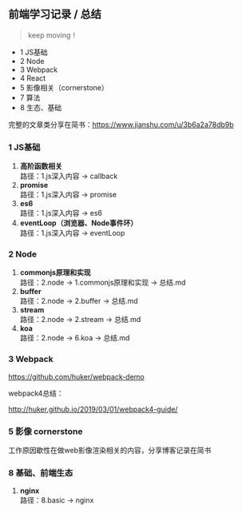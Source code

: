 ## 前端学习记录 / 总结

> keep moving！

- 1 JS基础
- 2 Node
- 3 Webpack
- 4 React
- 5 影像相关（cornerstone）
- 7 算法
- 8 生态、基础

完整的文章类分享在简书：https://www.jianshu.com/u/3b6a2a78db9b

### 1 JS基础

1. **高阶函数相关**  
   路径：1.js深入内容 -> callback
2. **promise**  
   路径：1.js深入内容 -> promise
3. **es6**  
   路径：1.js深入内容 -> es6
4. **eventLoop（浏览器、Node事件环）**  
   路径：1.js深入内容 -> eventLoop

### 2 Node

1. **commonjs原理和实现**   
   路径：2.node -> 1.commonjs原理和实现 -> 总结.md
2. **buffer**   
   路径：2.node -> 2.buffer -> 总结.md
3. **stream**  
   路径：2.node -> 2.stream -> 总结.md
4. **koa**  
   路径：2.node -> 6.koa -> 总结.md

### 3 Webpack

https://github.com/huker/webpack-demo

webpack4总结：

http://huker.github.io/2019/03/01/webpack4-guide/

### 5 影像 cornerstone

工作原因歇性在做web影像渲染相关的内容，分享博客记录在简书

### 8 基础、前端生态

1. **nginx**  
   路径：8.basic -> nginx
